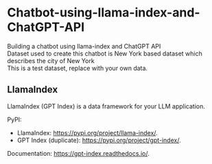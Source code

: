 # Chatbot-using-llama-index-and-ChatGPT-API


Building a chatbot using llama-index and ChatGPT API <br>
Dataset used to create this chatbot is New York based dataset which describes the city of New York<BR>
This is a test dataset, replace with your own data.

<h2> LlamaIndex </h2>

LlamaIndex (GPT Index) is a data framework for your LLM application.

PyPI: 
- LlamaIndex: https://pypi.org/project/llama-index/.
- GPT Index (duplicate): https://pypi.org/project/gpt-index/.

Documentation: https://gpt-index.readthedocs.io/.
